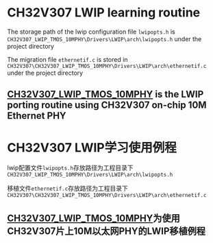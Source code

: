 # CH32V307 LWIP learning routine

The storage path of the lwip configuration file `lwipopts.h` is `CH32V307_LWIP_TMOS_10MPHY\Drivers\LWIP\arch\lwipopts.h` under the project directory

The migration file `ethernetif.c` is stored in `CH32V307\CH32V307_LWIP_TMOS_10MPHY\Drivers\LWIP\arch\ethernetif.c` under the project directory

## [CH32V307_LWIP_TMOS_10MPHY](https://github.com/ddrown/ch32v307-lwip/tree/main/CH32V307/CH32V307_LWIP_TMOS_10MPHY) is the LWIP porting routine using CH32V307 on-chip 10M Ethernet PHY

# CH32V307 LWIP学习使用例程

lwip配置文件`lwipopts.h`存放路径为工程目录下`CH32V307_LWIP_TMOS_10MPHY\Drivers\LWIP\arch\lwipopts.h`

移植文件`ethernetif.c`存放路径为工程目录下`CH32V307\CH32V307_LWIP_TMOS_10MPHY\Drivers\LWIP\arch\ethernetif.c`

## [CH32V307_LWIP_TMOS_10MPHY](https://github.com/smartmx/lwip_study_examples/tree/main/CH32V307/CH32V307_LWIP_TMOS_10MPHY)为使用CH32V307片上10M以太网PHY的LWIP移植例程
